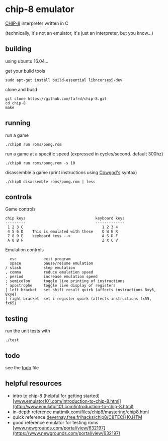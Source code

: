 # chip-8 emulator

[CHIP-8](https://en.wikipedia.org/wiki/CHIP-8) interpreter written in C

(technically, it's not an emulator, it's just an interpreter, but you know...)

## building
using ubuntu 16.04...

get your build tools

    sudo apt-get install build-essential libncurses5-dev

clone and build

    git clone https://github.com/fafrd/chip-8.git
    cd chip-8
    make
    
## running

run a game

    ./chip8 run roms/pong.rom

run a game at a specific speed (expressed in cycles/second. default 300hz)

	./chip8 run roms/pong.rom -s 10
    
disassemble a game (print instructions using [Cowgod's](http://devernay.free.fr/hacks/chip8/C8TECH10.HTM) syntax)

    ./chip8 disassemble roms/pong.rom | less

## controls
Game controls

	chip keys                               keyboard keys
	---------                               -------------
	 1 2 3 C                                   1 2 3 4
 	 4 5 6 D    This is emulated with these    Q W E R
	 7 8 9 E    keyboard keys -->              A S D F
	 A 0 B F                                   Z X C V

Emulation controls

      esc            exit program
      space          pause/resume emulation
    / slash          step emulation
    , comma          reduce emulation speed
    . period         increase emulation speed
    ; semicolon      toggle live printing of instructions
    ' apostrophe     toggle live display of registers
    [ left bracket   set shift result quirk (affects instructions 8xy6, 8xye)
    ] right bracket  set i register quirk (affects instructions fx55, fx65)

## testing

run the unit tests with

	./test

## todo
see the [todo](todo) file


## helpful resources
- intro to chip-8 (helpful for getting started) [www.emulator101.com/introduction-to-chip-8.html](http://www.emulator101.com/introduction-to-chip-8.html)
- in-depth reference [mattmik.com/files/chip8/mastering/chip8.html](http://mattmik.com/files/chip8/mastering/chip8.html)
- quick reference [devernay.free.fr/hacks/chip8/C8TECH10.HTM](http://devernay.free.fr/hacks/chip8/C8TECH10.HTM)
- good reference emulator for testing roms [www.newgrounds.com/portal/view/632197](https://www.newgrounds.com/portal/view/632197)
